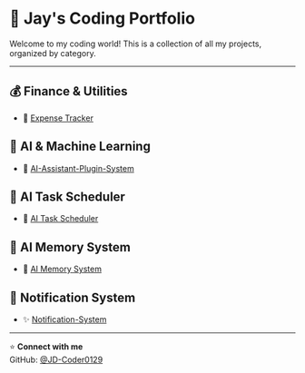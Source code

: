 # 🚀 Jay's Coding Portfolio

Welcome to my coding world! This is a collection of all my projects, organized by category.

---

## 💰 Finance & Utilities
- 💸 [Expense Tracker](https://github.com/JD-Coder0129/Expense-Tracker.git)

## 🧠 AI & Machine Learning
- 🤖 [AI-Assistant-Plugin-System](https://github.com/JD-Coder0129/AI-Assistant-Plugin-System.git)

## 🧠 AI Task Scheduler
- 🤖 [AI Task Scheduler](https://github.com/JD-Coder0129/AI-Task-Scheduler.git)

## 🧠 AI Memory System
- 🤖 [AI Memory System](https://github.com/JD-Coder0129/AI-Memory-System.git)

## 📨 Notification System
- ✨ [Notification-System](https://github.com/JD-Coder0129/Notification-System.git)
---

⭐ **Connect with me**  
GitHub: [@JD-Coder0129](https://github.com/yourusername)  
